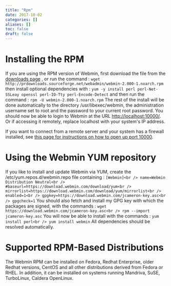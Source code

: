 ```yaml
---
title: "Rpm"
date: 2017-10-02
categories: []
aliases: []
toc: false
draft: false
---
```

# Installing the RPM

If you are using the RPM version of Webmin, first download the file from the [downloads page][1] , or run the command : `wget http://prdownloads.sourceforge.net/webadmin/webmin-2.000-1.noarch.rpm` then install optional dependencies with : ` yum -y install perl perl-Net-SSLeay openssl perl-IO-Tty perl-Encode-Detect ` and then run the command : `rpm -U webmin-2.000-1.noarch.rpm` The rest of the install will be done automatically to the directory /usr/libexec/webmin, the administration username set to root and the password to your current root password. You should now be able to login to Webmin at the URL <http://localhost:10000/>. Or if accessing it remotely, replace localhost with your system's IP address.

If you want to connect from a remote server and your system has a firewall installed, see [this page for instructions on how to open up port 10000][2].

# Using the Webmin YUM repository

If you like to install and update Webmin via YUM, create the /etc/yum.repos.d/webmin.repo file containing : `[Webmin]<br />
 name=Webmin Distribution Neutral<br />
 #baseurl=https://download.webmin.com/download/yum<br />
 mirrorlist=https://download.webmin.com/download/yum/mirrorlist<br />
 enabled=1<br />
 gpgkey=https://download.webmin.com/jcameron-key.asc<br />
 gpgcheck=1` You should also fetch and install my GPG key with which the packages are signed, with the commands : `wget https://download.webmin.com/jcameron-key.asc<br />
 rpm --import jcameron-key.asc` You will now be able to install with the commands : ` yum install perl<br />
 yum install webmin ` All dependencies should be resolved automatically.

# Supported RPM-Based Distributions

The Webmin RPM can be installed on Fedora, Redhat Enterprise, older Redhat versions, CentOS and all other distributions derived from Fedora or RHEL. In addition, it can be installed on systems running Mandriva, SuSE, TurboLinux, Caldera OpenLinux.

  [1]: download.html
  [2]: firewall.html
